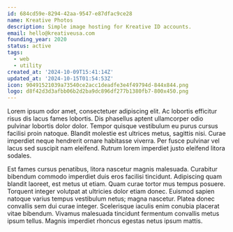 ```yaml
---
id: 684cd59e-8294-42aa-9547-e87dfac9ce28
name: Kreative Photos
description: Simple image hosting for Kreative ID accounts.
email: hello@kreativeusa.com
founding_year: 2020
status: active
tags:
  - web
  - utility
created_at: '2024-10-09T15:41:14Z'
updated_at: '2024-10-15T01:54:53Z'
icon: 90491521039a73540ce2acc1deadfe3e4f49794d-844x844.png
logo: d8f42d3d3afbb06b2d2ba9dc896df277b1380fb7-800x450.png
---
```


Lorem ipsum odor amet, consectetuer adipiscing elit. Ac lobortis efficitur risus dis lacus fames lobortis. Dis phasellus aptent ullamcorper odio pulvinar lobortis dolor dolor. Tempor quisque vestibulum eu purus cursus facilisi proin natoque. Blandit molestie est ultrices metus, sagittis nisi. Curae imperdiet neque hendrerit ornare habitasse viverra. Per fusce pulvinar vel lacus sed suscipit nam eleifend. Rutrum lorem imperdiet justo eleifend litora sodales.

Est fames cursus penatibus, litora nascetur magnis malesuada. Curabitur bibendum commodo imperdiet duis eros facilisi tincidunt. Adipiscing quam blandit laoreet, est metus ut etiam. Quam curae tortor mus tempus posuere. Torquent integer volutpat at ultricies dolor etiam donec. Euismod sapien natoque varius tempus vestibulum netus; magna nascetur. Platea donec convallis sem dui curae integer. Scelerisque iaculis enim conubia placerat vitae bibendum. Vivamus malesuada tincidunt fermentum convallis metus ipsum tellus. Magnis imperdiet rhoncus egestas netus ipsum mattis.